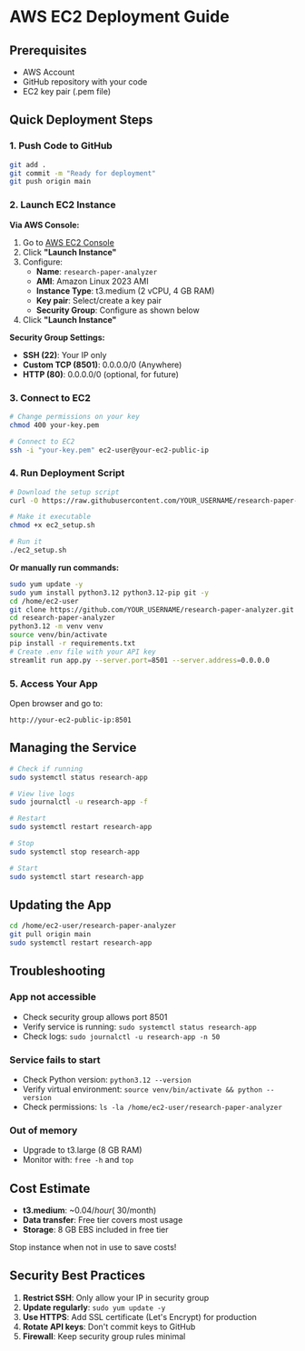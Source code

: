 # AWS EC2 Deployment Guide

## Prerequisites
- AWS Account
- GitHub repository with your code
- EC2 key pair (.pem file)

## Quick Deployment Steps

### 1. Push Code to GitHub
```bash
git add .
git commit -m "Ready for deployment"
git push origin main
```

### 2. Launch EC2 Instance

**Via AWS Console:**
1. Go to [AWS EC2 Console](https://console.aws.amazon.com/ec2/)
2. Click **"Launch Instance"**
3. Configure:
   - **Name**: `research-paper-analyzer`
   - **AMI**: Amazon Linux 2023 AMI
   - **Instance Type**: t3.medium (2 vCPU, 4 GB RAM)
   - **Key pair**: Select/create a key pair
   - **Security Group**: Configure as shown below
4. Click **"Launch Instance"**

**Security Group Settings:**
- **SSH (22)**: Your IP only
- **Custom TCP (8501)**: 0.0.0.0/0 (Anywhere)
- **HTTP (80)**: 0.0.0.0/0 (optional, for future)

### 3. Connect to EC2
```bash
# Change permissions on your key
chmod 400 your-key.pem

# Connect to EC2
ssh -i "your-key.pem" ec2-user@your-ec2-public-ip
```

### 4. Run Deployment Script
```bash
# Download the setup script
curl -O https://raw.githubusercontent.com/YOUR_USERNAME/research-paper-analyzer/main/deployment/ec2_setup.sh

# Make it executable
chmod +x ec2_setup.sh

# Run it
./ec2_setup.sh
```

**Or manually run commands:**
```bash
sudo yum update -y
sudo yum install python3.12 python3.12-pip git -y
cd /home/ec2-user
git clone https://github.com/YOUR_USERNAME/research-paper-analyzer.git
cd research-paper-analyzer
python3.12 -m venv venv
source venv/bin/activate
pip install -r requirements.txt
# Create .env file with your API key
streamlit run app.py --server.port=8501 --server.address=0.0.0.0
```

### 5. Access Your App

Open browser and go to:
```
http://your-ec2-public-ip:8501
```

## Managing the Service
```bash
# Check if running
sudo systemctl status research-app

# View live logs
sudo journalctl -u research-app -f

# Restart
sudo systemctl restart research-app

# Stop
sudo systemctl stop research-app

# Start
sudo systemctl start research-app
```

## Updating the App
```bash
cd /home/ec2-user/research-paper-analyzer
git pull origin main
sudo systemctl restart research-app
```

## Troubleshooting

### App not accessible
- Check security group allows port 8501
- Verify service is running: `sudo systemctl status research-app`
- Check logs: `sudo journalctl -u research-app -n 50`

### Service fails to start
- Check Python version: `python3.12 --version`
- Verify virtual environment: `source venv/bin/activate && python --version`
- Check permissions: `ls -la /home/ec2-user/research-paper-analyzer`

### Out of memory
- Upgrade to t3.large (8 GB RAM)
- Monitor with: `free -h` and `top`

## Cost Estimate

- **t3.medium**: ~$0.04/hour (~$30/month)
- **Data transfer**: Free tier covers most usage
- **Storage**: 8 GB EBS included in free tier

Stop instance when not in use to save costs!

## Security Best Practices

1. **Restrict SSH**: Only allow your IP in security group
2. **Update regularly**: `sudo yum update -y`
3. **Use HTTPS**: Add SSL certificate (Let's Encrypt) for production
4. **Rotate API keys**: Don't commit keys to GitHub
5. **Firewall**: Keep security group rules minimal